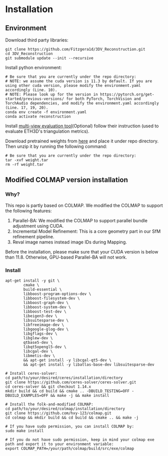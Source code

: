 # Installation

## Environment
Download third party libraries:
```shell
git clone https://github.com/Fitzgera1d/3DV_Reconstruction.git
cd 3DV_Reconstruction
git submodule update --init --recursive
```

Install python environment:
```shell
# Be sure that you are currently under the repo directory:
# NOTE: we assume the cuda version is 11.3 by default. If you are using other cuda version, please modify the environment.yaml accordingly (Line. 10).
# NOTE: Please look up for the version in https://pytorch.org/get-started/previous-versions/ for both PyTorch, TorchVision and TorchAudio dependencies, and modify the environment.yaml accordingly (Line. 17, 19, 20).
conda env create -f environment.yaml
conda activate reconstruction
```

Install [multi-view evaluation tool](https://github.com/ETH3D/multi-view-evaluation)(Optional) follow their instruction (used to evaluate ETH3D's triangulation metrics).

Download pretrained weights from [here](https://drive.google.com/file/d/1phP6U1CQ7jo1ZfUZ0xRYDf0IBZX_t9qb/view?usp=sharing) and place it under repo directory. Then unzip it by running the following command:
```shell
# Be sure that you are currently under the repo directory:
tar -xvf weight.tar
rm -rf weight.tar
```

## Modified COLMAP version installation
### Why?
This repo is partly based on COLMAP. We modified the COLMAP to support the following features:
1. Parallel-BA: We modified the COLMAP to support parallel bundle adjustment using CUDA.
2. Incremental Model Refinement: This is a core geometry part in our SfM refinement pipeline.
3. Reval image names instead image IDs during Mapping.

Before the installation, please make sure that your CUDA version is below than 11.8. Otherwise, GPU-based Parallel-BA will not work.

### Install 
```shell
apt-get install -y git \
    	cmake \
    	build-essential \
    	libboost-program-options-dev \
    	libboost-filesystem-dev \
    	libboost-graph-dev \
    	libboost-system-dev \
    	libboost-test-dev \
    	libeigen3-dev \
    	libsuitesparse-dev \
    	libfreeimage-dev \
        libgoogle-glog-dev \
    	libgflags-dev \
    	libglew-dev \
    	qtbase5-dev \
    	libqt5opengl5-dev \
    	libcgal-dev \
		libmetis-dev \
    	&& apt-get install -y libcgal-qt5-dev \
        && apt-get install -y libatlas-base-dev libsuitesparse-dev 
```

```shell
# Install ceres-solver:
cd path/to/your/desired/ceres/installation/directory
git clone https://github.com/ceres-solver/ceres-solver.git
cd ceres-solver && git checkout 1.14.x
mkdir build && cd build && cmake .. -DBUILD_TESTING=OFF -DBUILD_EXAMPLES=OFF && make -j && make install
```
```shell
# Install the folk-and-modified COLMAP:
cd path/to/your/desired/colmap/installation/directory
git clone https://github.com/hxy-123/colmap.git
cd colmap && mkdir build && cd build && cmake .. && make -j 

# If you have sudo permission, you can install COLMAP by:
sudo make install

# If you do not have sudo permission, keep in mind your colmap exe path and export it to your environment variable:
export COLMAP_PATH=/your/path/colmap/build/src/exe/colmap
```